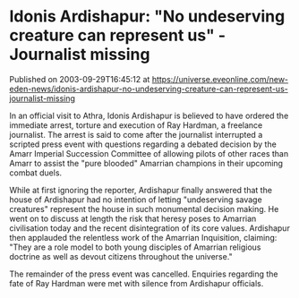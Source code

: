 # Idonis Ardishapur: "No undeserving creature can represent us" - Journalist missing
Published on 2003-09-29T16:45:12 at https://universe.eveonline.com/new-eden-news/idonis-ardishapur-no-undeserving-creature-can-represent-us-journalist-missing

In an official visit to Athra, Idonis Ardishapur is believed to have ordered the immediate arrest, torture and execution of Ray Hardman, a freelance journalist. The arrest is said to come after the journalist interrupted a scripted press event with questions regarding a debated decision by the Amarr Imperial Succession Committee of allowing pilots of other races than Amarr to assist the "pure blooded" Amarrian champions in their upcoming combat duels.   
  
While at first ignoring the reporter, Ardishapur finally answered that the house of Ardishapur had no intention of letting "undeserving savage creatures" represent the house in such monumental decision making. He went on to discuss at length the risk that heresy poses to Amarrian civilisation today and the recent disintegration of its core values. Ardishapur then applauded the relentless work of the Amarrian Inquisition, claiming: "They are a role model to both young disciples of Amarrian religious doctrine as well as devout citizens throughout the universe."   
  
The remainder of the press event was cancelled. Enquiries regarding the fate of Ray Hardman were met with silence from Ardishapur officials.
